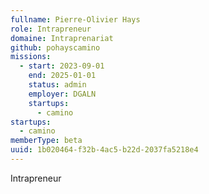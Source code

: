 ```yaml
---
fullname: Pierre-Olivier Hays
role: Intrapreneur
domaine: Intraprenariat
github: pohayscamino
missions:
  - start: 2023-09-01
    end: 2025-01-01
    status: admin
    employer: DGALN
    startups:
      - camino
startups:
  - camino
memberType: beta
uuid: 1b020464-f32b-4ac5-b22d-2037fa5218e4
---
```

Intrapreneur